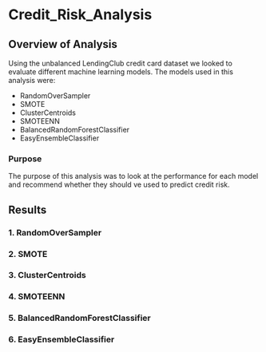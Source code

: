 # Credit_Risk_Analysis

## Overview of Analysis

Using the unbalanced LendingClub credit card dataset we looked to evaluate different machine learning models. The models used in this analysis were:
 - RandomOverSampler
 - SMOTE
 - ClusterCentroids
 - SMOTEENN
 - BalancedRandomForestClassifier
 - EasyEnsembleClassifier

### Purpose

The purpose of this analysis was to look at the performance for each model and recommend whether they should ve used to predict credit risk.

## Results

### 1. RandomOverSampler

### 2. SMOTE

### 3. ClusterCentroids

### 4. SMOTEENN

### 5. BalancedRandomForestClassifier

### 6. EasyEnsembleClassifier
